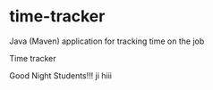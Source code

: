 # time-tracker
Java (Maven) application for tracking time on the job

Time tracker

Good Night Students!!!
ji
hiii
